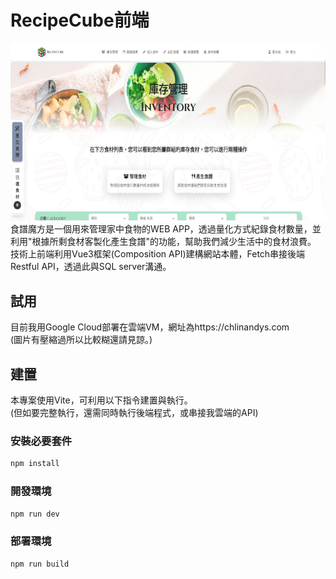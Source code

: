 # RecipeCube前端
![image](https://github.com/Andy880828/RecipeCube/blob/9e440d8549b6f0efe934d26e2349b45edb97c516/RecipeCube.png)  
食譜魔方是一個用來管理家中食物的WEB APP，透過量化方式紀錄食材數量，並利用"根據所剩食材客製化產生食譜"的功能，幫助我們減少生活中的食材浪費。  
技術上前端利用Vue3框架(Composition API)建構網站本體，Fetch串接後端Restful API，透過此與SQL server溝通。

## 試用
目前我用Google Cloud部署在雲端VM，網址為https://chlinandys.com  
(圖片有壓縮過所以比較糊還請見諒。)

## 建置
本專案使用Vite，可利用以下指令建置與執行。  
(但如要完整執行，還需同時執行後端程式，或串接我雲端的API)
### 安裝必要套件
```sh
npm install
```

### 開發環境

```sh
npm run dev
```

### 部署環境

```sh
npm run build
```
